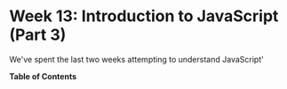 # Week 13: Introduction to JavaScript (Part 3)

We've spent the last two weeks attempting to understand JavaScript'

**Table of Contents**

<!-- START doctoc generated TOC please keep comment here to allow auto update -->
<!-- DON'T EDIT THIS SECTION, INSTEAD RE-RUN doctoc TO UPDATE -->

<!-- END doctoc generated TOC please keep comment here to allow auto update -->
